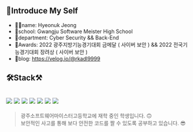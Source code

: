 ## 📝Introduce My Self
* 🙋‍♂️name: Hyeonuk Jeong
* 💒school: Gwangju Software Meister High School
* 🎨department: Cyber Security && Back-End
* 🥇Awards: 2022 광주지방기능경기대회 금메달 ( 사이버 보안 ) &&
            2022 전국기능경기대회 장려상 ( 사이버 보안 )
* 📝blog: https://velog.io/@rkadl9999

## 🛠Stack⚒
<img src="https://img.shields.io/badge/C-A0AFFF?style=flat-square&logo=C&logoColor=white"/> </a><img src="https://img.shields.io/badge/Linux-828282?style=flat-square&logo=Linux&logoColor=white"/> </a> <img src="https://img.shields.io/badge/Python-FABCBC?style=flat-square&logo=Python&logoColor=white"/> </a> <img src="https://img.shields.io/badge/Java-51FFA6?style=flat-square&logo=Java&logoColor=white"/> </a> <img src="https://img.shields.io/badge/Flask-dcdcdc?style=flat-square&logo=flask&logoColor=white"/> </a> <img src="https://img.shields.io/badge/Node.js-8878CD?style=flat-square&logo=node.js&logoColor=white"/> </a> <img src="https://img.shields.io/badge/Spring Boot-7DF4B2?style=flat-square&logo=spring&logoColor=black"/> </a>
---
>광주소프트웨어마이스터고등학교에 재학 중인 학생입니다. 🙃   
보안적인 사고를 통해 보다 안전한 코드를 짤 수 있도록 공부하고 있습니다. 😎
